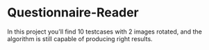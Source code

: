 # Questionnaire-Reader

In this project you'll find 10 testcases with 2 images rotated, and the algorithm is still capable of producing right results.
